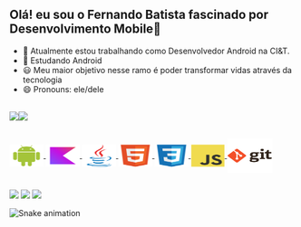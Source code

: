 ## Olá! eu sou o Fernando Batista fascinado por Desenvolvimento Mobile🤳

- 🔭 Atualmente estou trabalhando como Desenvolvedor Android na CI&T.
- 🌱 Estudando Android
- 😃 Meu maior objetivo nesse ramo é poder transformar vidas através da tecnologia
- 😄 Pronouns: ele/dele

<p align="space-between"> <br>
    <a href="https://github.com/fbatistadev">
        <img height="160em" src="https://github-readme-stats.vercel.app/api?username=fbatistadev&show_icons=true&theme=radical&include_all_commits=true&icon_color=dracula" style="max-width:100%;"><img height="160em" src="https://github-readme-stats.vercel.app/api/top-langs/?username=fbatistadev&langs_count=10&layout=compact&theme=radical" style="max-width:1000%;">
      
</p>   
    
  ##
  
  <img align="center" alt="Fernando-Android" height="40" width="60" src="https://github.com/devicons/devicon/blob/master/icons/android/android-original.svg">
  <img align="center" alt="Fernando-Kotlin" height="40" width="60" src="https://github.com/devicons/devicon/blob/master/icons/kotlin/kotlin-original.svg">
  <img align="center" alt="Fernando-Java" height="40" width="60" src="https://github.com/devicons/devicon/blob/master/icons/java/java-original.svg">
  <img align="center" alt="Fernando-HTML" height="40" width="60" src="https://raw.githubusercontent.com/devicons/devicon/master/icons/html5/html5-original.svg">
  <img align="center" alt="Fernando-CSS" height="40" width="60" src="https://raw.githubusercontent.com/devicons/devicon/master/icons/css3/css3-original.svg">
  <img align="center" alt="Fernando-JS" height="40" width="60" src="https://github.com/devicons/devicon/blob/master/icons/javascript/javascript-original.svg">
  <img align="center" alt="Fernando-GIT" height="60" width="80" src="https://github.com/devicons/devicon/blob/master/icons/git/git-original-wordmark.svg">
  </div>
  
  ##
  
  <div>
    <a href="https://www.linkedin.com/in/fernandobah00/" target="_blank"><img src="https://img.shields.io/badge/-LinkedIn-%230077B5?style=for-the-badge&logo=linkedin&logoColor=white" target="_blank"></a> 
    <a href="https://discord.gg/SRn3akfF" target="_blank"><img src="https://img.shields.io/badge/Discord-7289DA?style=for-the-badge&logo=discord&logoColor=white" target="_blank"></a> 
    <a href ="mailto:fernandobatistadev@gmail.com"><img src="https://img.shields.io/badge/-Gmail-%23333?style=for-the-badge&logo=gmail&logoColor=white" target="_blank"></a>
  </div>
  
   ![Snake animation](https://github.com/fbatistadev/fbatistadev/blob/output/github-contribution-grid-snake.svg)

